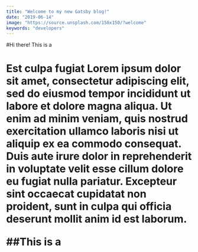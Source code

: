 ```yaml
---
title: "Welcome to my new Gatsby blog!"
date: "2019-06-14"
image: "https://source.unsplash.com/150x150/?welcome"
keywords: "developers"
---
```


#Hi there! This is a <h1>

**Est culpa fugiat** Lorem ipsum dolor sit amet, consectetur adipiscing elit, sed do eiusmod tempor incididunt ut labore et dolore magna aliqua. Ut enim ad minim veniam, quis nostrud exercitation ullamco laboris nisi ut aliquip ex ea commodo consequat. Duis aute irure dolor in reprehenderit in voluptate velit esse cillum dolore eu fugiat nulla pariatur. Excepteur sint occaecat cupidatat non proident, sunt in culpa qui officia deserunt mollit anim id est laborum.

##This is a <h2>
